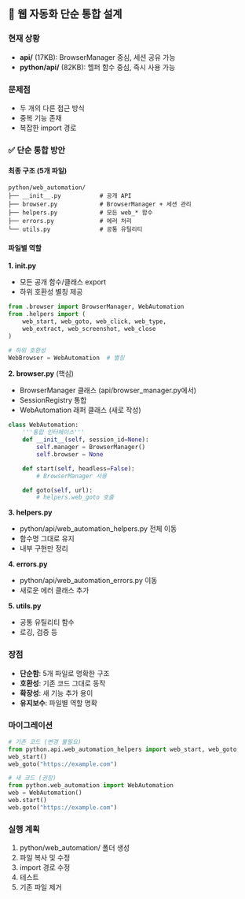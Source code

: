 
## 🎯 웹 자동화 단순 통합 설계

### 현재 상황
- **api/** (17KB): BrowserManager 중심, 세션 공유 가능
- **python/api/** (82KB): 헬퍼 함수 중심, 즉시 사용 가능

### 문제점
- 두 개의 다른 접근 방식
- 중복 기능 존재
- 복잡한 import 경로

### ✅ 단순 통합 방안

#### 최종 구조 (5개 파일)
```
python/web_automation/
├── __init__.py           # 공개 API
├── browser.py            # BrowserManager + 세션 관리
├── helpers.py            # 모든 web_* 함수
├── errors.py             # 에러 처리
└── utils.py              # 공통 유틸리티
```

#### 파일별 역할

**1. __init__.py**
- 모든 공개 함수/클래스 export
- 하위 호환성 별칭 제공
```python
from .browser import BrowserManager, WebAutomation
from .helpers import (
    web_start, web_goto, web_click, web_type,
    web_extract, web_screenshot, web_close
)

# 하위 호환성
WebBrowser = WebAutomation  # 별칭
```

**2. browser.py** (핵심)
- BrowserManager 클래스 (api/browser_manager.py에서)
- SessionRegistry 통합
- WebAutomation 래퍼 클래스 (새로 작성)
```python
class WebAutomation:
    '''통합 인터페이스'''
    def __init__(self, session_id=None):
        self.manager = BrowserManager()
        self.browser = None

    def start(self, headless=False):
        # BrowserManager 사용

    def goto(self, url):
        # helpers.web_goto 호출
```

**3. helpers.py**
- python/api/web_automation_helpers.py 전체 이동
- 함수명 그대로 유지
- 내부 구현만 정리

**4. errors.py**
- python/api/web_automation_errors.py 이동
- 새로운 에러 클래스 추가

**5. utils.py**
- 공통 유틸리티 함수
- 로깅, 검증 등

### 장점
- **단순함**: 5개 파일로 명확한 구조
- **호환성**: 기존 코드 그대로 동작
- **확장성**: 새 기능 추가 용이
- **유지보수**: 파일별 역할 명확

### 마이그레이션
```python
# 기존 코드 (변경 불필요)
from python.api.web_automation_helpers import web_start, web_goto
web_start()
web_goto("https://example.com")

# 새 코드 (권장)
from python.web_automation import WebAutomation
web = WebAutomation()
web.start()
web.goto("https://example.com")
```

### 실행 계획
1. python/web_automation/ 폴더 생성
2. 파일 복사 및 수정
3. import 경로 수정
4. 테스트
5. 기존 파일 제거
